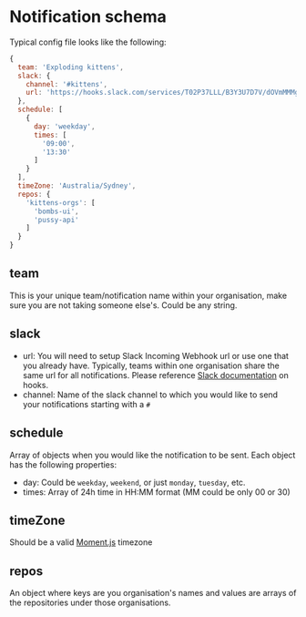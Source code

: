 # Notification schema

Typical config file looks like the following:
```js 
{
  team: 'Exploding kittens',
  slack: {
    channel: '#kittens',
    url: 'https://hooks.slack.com/services/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'
  },
  schedule: [
    {
      day: 'weekday',
      times: [
        '09:00',
        '13:30'
      ]
    }
  ],
  timeZone: 'Australia/Sydney',
  repos: {
    'kittens-orgs': [
      'bombs-ui',
      'pussy-api'
    ]
  }
}
```

## team
This is your unique team/notification name within your organisation, make sure you are not taking someone else's.
Could be any string.

## slack
- url: You will need to setup Slack Incoming Webhook url or use one that you already have.
Typically, teams within one organisation share the same url for all notifications.
Please reference [Slack documentation](https://get.slack.help/hc/en-us/articles/115005265063-Incoming-WebHooks-for-Slack) on hooks.
- channel: Name of the slack channel to which you would like to send your notifications starting with a `#`

## schedule
Array of objects when you would like the notification to be sent. Each object has the following properties:
- day: Could be `weekday`, `weekend`, or just `monday`, `tuesday`, etc.
- times: Array of 24h time in HH:MM format (MM could be only 00 or 30)

## timeZone
Should be a valid [Moment.js](https://momentjs.com/) timezone

## repos
An object where keys are you organisation's names and values are arrays of the repositories under those organisations.

